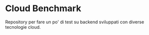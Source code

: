 # Cloud Benchmark

Repository per fare un po' di test su backend sviluppati con diverse tecnologie cloud.
